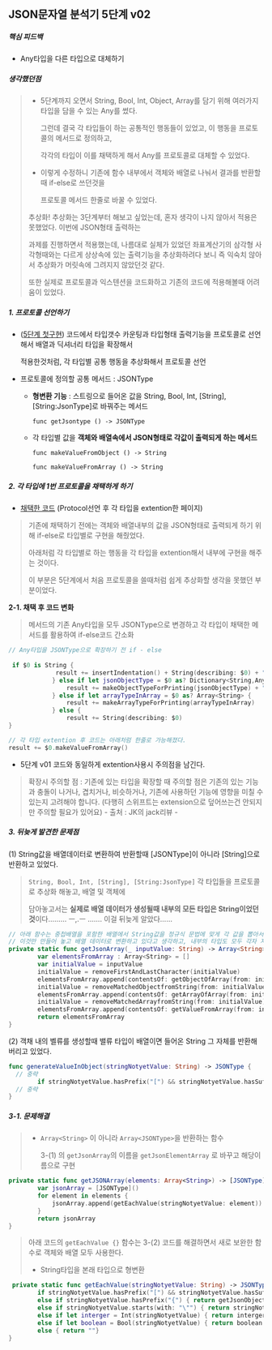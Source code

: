 ## JSON문자열 분석기 5단계 v02



##### 핵심 피드백

- Any타입을 다른 타입으로 대체하기



##### 생각했던점

> - 5단계까지 오면서 String, Bool, Int, Object, Array를 담기 위해 여러가지 타입을 담을 수 있는 Any를 썼다.
>
>   그런데 결국 각 타입들이 하는 공통적인 행동들이 있었고, 이 행동을 프로토콜의 메서드로 정의하고,
>
>   각각의 타입이 이를 채택하게 해서 Any를 프로토콜로 대체할 수 있었다.
>
> - 이렇게 수정하니 기존에 함수 내부에서 객체와 배열로 나눠서 결과를 반환할때 if-else로 쓰던것을
>
>   프로토콜 메서드 한줄로 바꿀 수 있었다.
>
> 추상화! 추상화는 3단계부터 해보고 싶었는데, 혼자 생각이 나지 않아서 적용은 못했었다. 이번에 JSON형태 출력하는
>
> 과제를 진행하면서 적용했는데, 나름대로 실체가 있었던 좌표계산기의 삼각형 사각형때와는 다르게 상상속에 있는 출력기능을 추상화하려다 보니 즉 익숙치 않아서 추상화가 머릿속에 그려지지 않았던것 같다.
>
> 또한 실제로 프로토콜과 익스텐션을 코드화하고 기존의 코드에 적용해볼때 어려움이 있었다.



##### 1. 프로토콜 선언하기

* ([5단계 첫구현](https://github.com/JeongHoonkr/Studying-Record/blob/master/Study/CodeSquadLv2%20Project/JSONparser/JSON%205%EB%8B%A8%EA%B3%84.md)) 코드에서 타입갯수 카운팅과 타입형태 출력기능을 프로토콜로 선언해서 배열과 딕셔너리 타입을 확장해서

  적용한것처럼, 각 타입별 공통 행동을 추상화해서 프로토콜 선언 

* 프로토콜에 정의할 공통 메서드 : JSONType

  * **형변환 기능** : 스트링으로 들어온 값을 String, Bool, Int, [String], [String:JsonType]로 바꿔주는 메서드

    `func getJsontype () -> JSONType`

  * 각 타입별 값을 **객체와 배열속에서 JSON형태로 각값이 출력되게 하는 메서드**

    `func makeValueFromObject () -> String`

    `func makeValueFromArray () -> String`



##### 2. 각 타입에 1번 프로토콜을 채택하게 하기

* [채택한 코드](https://github.com/JeongHoonkr/swift-jsonparser/blob/1d785c53dbe3bd46f26423cae775a6c708f04c4b/JSONParser/JSONParser/JsonCommon.swift) (Protocol선언 후 각 타입을 extention한 페이지)

> 기존에 채택하기 전에는 객체와 배열내부의 값을 JSON형태로 출력되게 하기 위해 if-else로 타입별로 구현을 해줬었다.
>
> 아래처럼 각 타입별로 하는 행동을 각 타입을 extention해서 내부에 구현을 해주는 것이다.
>
> 이 부분은 5단계에서 처음 프로토콜을 쓸때처럼 쉽게 추상화할 생각을 못했던 부분이었다.



**2-1. 채택 후 코드 변화**

> 메서드의 기존 Any타입을 모두 JSONType으로 변경하고 각 타입이 채택한 메서드를 활용하여 if-else코드 간소화

```swift
// Any타입을 JSONType으로 확장하기 전 if - else
 
 if $0 is String {
             result += insertIndentation() + String(describing: $0) + "," + makeNewLine()
            } else if let jsonObjectType = $0 as? Dictionary<String,Any> {
                result += makeObjectTypeForPrinting(jsonObjectType) + "," + makeNewLine()
            } else if let arrayTypeInArray = $0 as? Array<String> {
                result += makeArrayTypeForPrinting(arrayTypeInArray)
            } else {
                result += String(describing: $0)
}

// 각 타입 extention 후 코드는 아래처럼 한줄로 가능해졌다.
result += $0.makeValueFromArray()
```

* 5단계 v01 코드와 동일하게 extention사용시 주의점을 남긴다.

> 확장시 주의할 점 : 기존에 있는 타입을 확장할 때 주의할 점은 기존의 있는 기능과 충돌이 나거나, 겹치거나, 비슷하거나, 기존에 사용하던 기능에 영향을 미칠 수 있는지 고려해야 합니다. (다행히 스위프트는 extension으로 덮어쓰는건 안되지만 주의할 필요가 있어요) - 출처 : JK의 jack리뷰 -



##### 3. 뒤늦게 발견한 문제점

 (1) String값을 배열데이터로 변환하여 반환할때 [JSONType]이 아니라 [String]으로 반환하고 있었다.

> `String, Bool, Int, [String], [String:JsonType]` 각 타입들을 프로토콜로 추상화 해놓고, 배열 및 객체에
>
> 담아놓고서는 **실제로 배열 데이터가 생성될때 내부의 모든 타입은 String이었던 것**이다......... ㅡ,.ㅡ ....... 이걸 뒤늦게 알았다......

```swift
// 아래 함수는 중첩배열을 포함한 배열에서 String값을 정규식 문법에 맞게 각 값을 뽑아서 배열로 반환하는 함수인데
// 이것만 만들어 놓고 배열 데이터로 변환하고 있다고 생각하고, 내부의 타입도 모두 각자 자기의 타입을 갖고 있다고 생각했던 것이다.
private static func getJsonArray(_ inputValue: String) -> Array<String> {
        var elementsFromArray : Array<String> = []
        var initialValue = inputValue
        initialValue = removeFirstAndLastCharacter(initialValue)
        elementsFromArray.append(contentsOf: getObjectOfArray(from: initialValue))
        initialValue = removeMatchedObjectfromString(from: initialValue)
        elementsFromArray.append(contentsOf: getArrayOfArray(from: initialValue))
        initialValue = removeMatchedArrayfromString(from: initialValue)
        elementsFromArray.append(contentsOf: getValueFromArray(from: initialValue))
        return elementsFromArray
}
```



 (2) 객채 내의 벨류를 생성할때  밸류 타입이 배열이면 들어온 String 그 자체를 반환해버리고 있었다.

```swift
func generateValueInObject(stringNotyetValue: String) -> JSONType {
  // 중략
		if stringNotyetValue.hasPrefix("[") && stringNotyetValue.hasSuffix("]") { return stringNotyetValue }
  // 중략
}
```



##### 3-1. 문제해결

> * `Array<String>` 이 아니라 `Array<JSONType>`을 반환하는 함수
>
>   3-(1) 의 ``getJsonArray``의 이름을 `getJsonElementArray` 로 바꾸고 해당이름으로 구현

```swift
private static func getJSONArray(elements: Array<String>) -> [JSONType] {
        var jsonArray = [JSONType]()
        for element in elements {
            jsonArray.append(getEachValue(stringNotyetValue: element))
        }
        return jsonArray
}
```



> 아래 코드의 `getEachValue {}` 함수는 3-(2) 코드를 해결하면서 새로 보완한 함수로 객체와 배열 모두 사용한다.
>
> - String타입을 본래 타입으로 형변환

```swift
 private static func getEachValue(stringNotyetValue: String) -> JSONType {
        if stringNotyetValue.hasPrefix("[") && stringNotyetValue.hasSuffix("]") { return getJSONArray(elements: getJsonElementArray(stringNotyetValue)) }
        else if stringNotyetValue.hasPrefix("{") { return getJsonObject(stringNotyetValue)}
        else if stringNotyetValue.starts(with: "\"") { return stringNotyetValue.replacingOccurrences(of: "\"", with: "")}
        else if let interger = Int(stringNotyetValue) { return interger }
        else if let boolean = Bool(stringNotyetValue) { return boolean }
        else { return ""}
}
```

